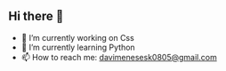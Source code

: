 ## Hi there 👋
- 🔭 I’m currently working on Css
- 🌱 I’m currently learning Python
- 📫 How to reach me: davimenesesk0805@gmail.com
<div>
  <a href="https://img.davimenesesk0805@gmail.com/badge/Gmail-D14836?style=for-the-badge&logo=gmail&logoColor=white"></a>
</div>

